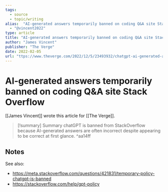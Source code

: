 ```yaml
---
tags:
  - source
  - topic/writing
alias:  "AI-generated answers temporarily banned on coding Q&A site Stack Overflow"
  - "@vincent2022"
type: article
title: "AI-generated answers temporarily banned on coding Q&A site Stack Overflow"
author: "James Vincent"
publisher: "The Verge"
date: 2022-02-05
url: "ttps://www.theverge.com/2022/12/5/23493932/chatgpt-ai-generated-answers-temporarily-banned-stack-overflow-llms-dangers"
---
```

# AI-generated answers temporarily banned on coding Q&A site Stack Overflow
[[James Vincent]] wrote this article for [[The Verge]].
> [!summary] Summary
> chatGPT is banned from StackOverflow because AI-generated answers are often incorrect despite appearing to be correct at first glance. ^aa14ff

## Notes
See also:
- https://meta.stackoverflow.com/questions/421831/temporary-policy-chatgpt-is-banned
- https://stackoverflow.com/help/gpt-policy